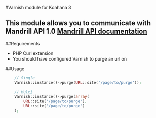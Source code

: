 #Varnish module for Koahana 3

This module allows you to communicate with Mandrill API 1.0
[Mandrill API documentation](https://github.com/kohana/kohana)
---

##Requirements
* PHP Curl extension
* You should have configured Varnish to purge an url on

##Usage


```php
    // Single
    Varnish::instance()->purge(URL::site('/page/to/purge'));

    // Multi
    Varnish::instance()->purge(array(
        URL::site('/page/to/purge'),
        URL::site('/page/to/purge')
    );
```